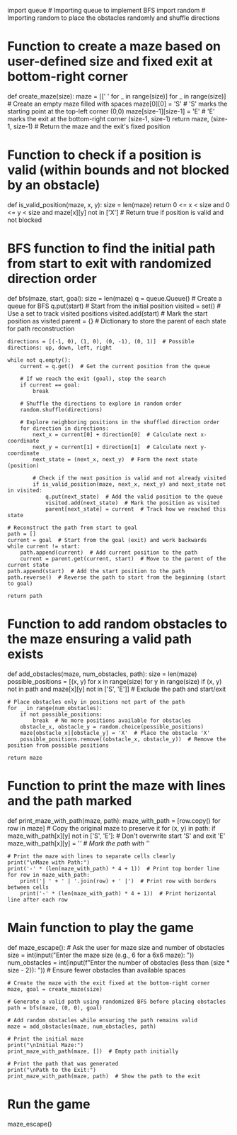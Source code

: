 
import queue  # Importing queue to implement BFS
import random  # Importing random to place the obstacles randomly and shuffle directions

# Function to create a maze based on user-defined size and fixed exit at bottom-right corner
def create_maze(size):
    maze = [[' ' for _ in range(size)] for _ in range(size)]  # Create an empty maze filled with spaces
    maze[0][0] = 'S'  # 'S' marks the starting point at the top-left corner (0,0)
    maze[size-1][size-1] = 'E'  # 'E' marks the exit at the bottom-right corner (size-1, size-1)
    return maze, (size-1, size-1)  # Return the maze and the exit's fixed position

# Function to check if a position is valid (within bounds and not blocked by an obstacle)
def is_valid_position(maze, x, y):
    size = len(maze)
    return 0 <= x < size and 0 <= y < size and maze[x][y] not in ['X']  # Return true if position is valid and not blocked

# BFS function to find the initial path from start to exit with randomized direction order
def bfs(maze, start, goal):
    size = len(maze)
    q = queue.Queue()  # Create a queue for BFS
    q.put(start)  # Start from the initial position
    visited = set()  # Use a set to track visited positions
    visited.add(start)  # Mark the start position as visited
    parent = {}  # Dictionary to store the parent of each state for path reconstruction

    directions = [(-1, 0), (1, 0), (0, -1), (0, 1)]  # Possible directions: up, down, left, right

    while not q.empty():
        current = q.get()  # Get the current position from the queue

        # If we reach the exit (goal), stop the search
        if current == goal:
            break

        # Shuffle the directions to explore in random order
        random.shuffle(directions)

        # Explore neighboring positions in the shuffled direction order
        for direction in directions:
            next_x = current[0] + direction[0]  # Calculate next x-coordinate
            next_y = current[1] + direction[1]  # Calculate next y-coordinate
            next_state = (next_x, next_y)  # Form the next state (position)

            # Check if the next position is valid and not already visited
            if is_valid_position(maze, next_x, next_y) and next_state not in visited:
                q.put(next_state)  # Add the valid position to the queue
                visited.add(next_state)  # Mark the position as visited
                parent[next_state] = current  # Track how we reached this state

    # Reconstruct the path from start to goal
    path = []
    current = goal  # Start from the goal (exit) and work backwards
    while current != start:
        path.append(current)  # Add current position to the path
        current = parent.get(current, start)  # Move to the parent of the current state
    path.append(start)  # Add the start position to the path
    path.reverse()  # Reverse the path to start from the beginning (start to goal)

    return path

# Function to add random obstacles to the maze ensuring a valid path exists
def add_obstacles(maze, num_obstacles, path):
    size = len(maze)
    possible_positions = [(x, y) for x in range(size) for y in range(size)
                          if (x, y) not in path and maze[x][y] not in ['S', 'E']]  # Exclude the path and start/exit

    # Place obstacles only in positions not part of the path
    for _ in range(num_obstacles):
        if not possible_positions:
            break  # No more positions available for obstacles
        obstacle_x, obstacle_y = random.choice(possible_positions)
        maze[obstacle_x][obstacle_y] = 'X'  # Place the obstacle 'X'
        possible_positions.remove((obstacle_x, obstacle_y))  # Remove the position from possible positions

    return maze

# Function to print the maze with lines and the path marked
def print_maze_with_path(maze, path):
    maze_with_path = [row.copy() for row in maze]  # Copy the original maze to preserve it
    for (x, y) in path:
        if maze_with_path[x][y] not in ['S', 'E']:  # Don't overwrite start 'S' and exit 'E'
            maze_with_path[x][y] = '*'  # Mark the path with '*'

    # Print the maze with lines to separate cells clearly
    print("\nMaze with Path:")
    print('-' * (len(maze_with_path) * 4 + 1))  # Print top border line
    for row in maze_with_path:
        print('| ' + ' | '.join(row) + ' |')  # Print row with borders between cells
        print('-' * (len(maze_with_path) * 4 + 1))  # Print horizontal line after each row

# Main function to play the game
def maze_escape():
    # Ask the user for maze size and number of obstacles
    size = int(input("Enter the maze size (e.g., 6 for a 6x6 maze): "))
    num_obstacles = int(input(f"Enter the number of obstacles (less than {size * size - 2}): "))  # Ensure fewer obstacles than available spaces

    # Create the maze with the exit fixed at the bottom-right corner
    maze, goal = create_maze(size)

    # Generate a valid path using randomized BFS before placing obstacles
    path = bfs(maze, (0, 0), goal)

    # Add random obstacles while ensuring the path remains valid
    maze = add_obstacles(maze, num_obstacles, path)

    # Print the initial maze
    print("\nInitial Maze:")
    print_maze_with_path(maze, [])  # Empty path initially

    # Print the path that was generated
    print("\nPath to the Exit:")
    print_maze_with_path(maze, path)  # Show the path to the exit

# Run the game
maze_escape()
